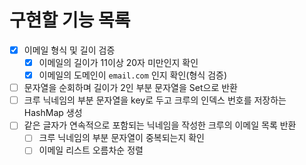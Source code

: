# 구현할 기능 목록
* [x] 이메일 형식 및 길이 검증
  * [x] 이메일의 길이가 11이상 20자 미만인지 확인
  * [x] 이메일의 도메인이 `email.com` 인지 확인(형식 검증)
* [ ] 문자열을 순회하며 길이가 2인 부분 문자열을 Set으로 반환
* [ ] 크루 닉네임의 부분 문자열을 key로 두고 크루의 인덱스 번호를 저장하는 HashMap 생성
* [ ] 같은 글자가 연속적으로 포함되는 닉네임을 작성한 크루의 이메일 목록 반환
  * [ ] 크루 닉네임의 부분 문자열이 중복되는지 확인
  * [ ] 이메일 리스트 오름차순 정렬

